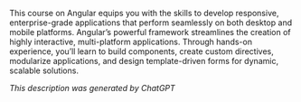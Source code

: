 This course on Angular equips you with the skills to develop responsive, enterprise-grade applications that perform seamlessly on both desktop and mobile platforms. Angular’s powerful framework streamlines the creation of highly interactive, multi-platform applications. Through hands-on experience, you’ll learn to build components, create custom directives, modularize applications, and design template-driven forms for dynamic, scalable solutions.

*This description was generated by ChatGPT*